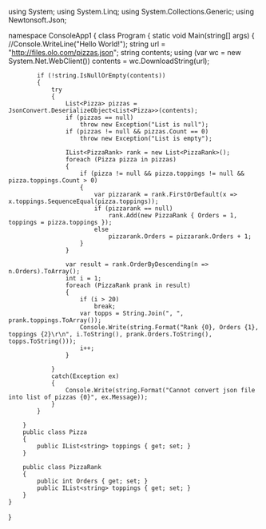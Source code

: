 using System;
using System.Linq;
using System.Collections.Generic;
using Newtonsoft.Json;

namespace ConsoleApp1
{
    class Program
    {
        static void Main(string[] args)
        {
            //Console.WriteLine("Hello World!");
            string url = "http://files.olo.com/pizzas.json";
            string contents;
            using (var wc = new System.Net.WebClient())
                contents = wc.DownloadString(url);

            if (!string.IsNullOrEmpty(contents))
            {
                try
                {
                    List<Pizza> pizzas = JsonConvert.DeserializeObject<List<Pizza>>(contents);
                    if (pizzas == null)
                        throw new Exception("List is null");
                    if (pizzas != null && pizzas.Count == 0)
                        throw new Exception("List is empty");

                    IList<PizzaRank> rank = new List<PizzaRank>();
                    foreach (Pizza pizza in pizzas)
                    {
                        if (pizza != null && pizza.toppings != null && pizza.toppings.Count > 0)
                        {
                            var pizzarank = rank.FirstOrDefault(x => x.toppings.SequenceEqual(pizza.toppings));
                            if (pizzarank == null)
                                rank.Add(new PizzaRank { Orders = 1, toppings = pizza.toppings });
                            else
                                pizzarank.Orders = pizzarank.Orders + 1;
                        }
                    }

                    var result = rank.OrderByDescending(n => n.Orders).ToArray();
                    int i = 1;
                    foreach (PizzaRank prank in result)
                    {
                        if (i > 20)
                            break;
                        var topps = String.Join(", ", prank.toppings.ToArray());
                        Console.Write(string.Format("Rank {0}, Orders {1}, toppings {2}\r\n", i.ToString(), prank.Orders.ToString(), topps.ToString()));
                        i++;
                    }

                }
                catch(Exception ex)
                {
                    Console.Write(string.Format("Cannot convert json file into list of pizzas {0}", ex.Message));
                }
            }

        }
        public class Pizza
        {
            public IList<string> toppings { get; set; }
        }

        public class PizzaRank
        {
            public int Orders { get; set; }
            public IList<string> toppings { get; set; }
        }
    }
}
